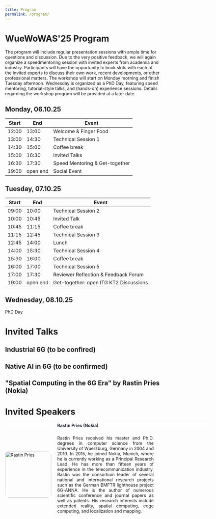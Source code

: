 ```yaml
---
title: Program
permalink: /program/
---
```


<style>
.content-container {
    display: flex;
    flex-direction: column;
}

.content-block {
    display: flex;
    align-items: center;
    margin-bottom: 20px;
}

.content-block .text {
    flex: 1;
    padding: 0 20px;
    text-align: justify;
}

.content-block img {
    width: 150px;
    height: auto;
    border-radius: 10px;
}

.content-block .left {
    order: 0;
}

.content-block .right {
    order: 1;
}
</style>


# WueWoWAS'25 Program

The program will include regular presentation sessions with ample time for questions and discussion. Due to the very positive feedback, we will again organize a speedmentoring session with invited experts from academia and industry. Participants will have the opportunity to book slots with each of the invited experts to discuss their own work, recent developments, or other professional matters. The workshop will start on Monday morning and finish Tuesday afternoon. Wednesday is organized as a PhD Day, featuring speed mentoring, tutorial-style talks, and (hands-on) experience sessions.  Details regarding the workshop program will be provided at a later date.

## Monday, 06.10.25

| Start       | End         | Event                            | 
| ----------- | ----------- | -----------------                |
| 12:00       | 13:00       | Welcome & Finger Food            |
| 13:00       | 14:30       | Technical Session 1              |
| 14:30       | 15:00       | Coffee break                     |
| 15:00       | 16:30       | Invited Talks                    |
| 16:30       | 17:30       | Speed Mentoring & Get-together   |
| 19:00       | open end    | Social Event                     |


## Tuesday, 07.10.25

| Start       | End         | Event                  | 
| ----------- | ----------- | -----------------      |
| 09:00       | 10:00       | Technical Session 2    |
| 10:00       | 10:45       | Invited Talk           |
| 10:45       | 11:15       | Coffee break           |
| 11:15       | 12:45       | Technical Session 3    |
| 12:45       | 14:00       | Lunch                  |
| 14:00       | 15:30       | Technical Session 4    |
| 15:30       | 16:00       | Coffee break           |
| 16:00       | 17:00       | Technical Session 5    |
| 17:00       | 17:30       | Reviewer Reflection & Feedback Forum    |
| 19:00       | open end    | Get-together: open ITG KT2 Discussions    |

## Wednesday, 08.10.25
[PhD Day](https://lsinfo3.github.io/WueWoWAS2025/phd_day/)

# Invited Talks
## Industrial 6G (to be confired)
## Native AI in 6G (to be confirmed)
## "Spatial Computing in the 6G Era" by Rastin Pries (Nokia)

# Invited Speakers

<div class="content-container">      
	<div style="width:100%; background-color: #FEFEFE; color: #252A34; font-weight: bold; margin-bottom: 10px; padding-left: 170px;">Rastin Pries (Nokia)</div>
    <div class="content-block">
        <img src="{{ '/assets/images/rastin_pries.jpg' | relative_url }}" alt="Rastin Pries" class="image left">
        <div class="text">
            <p>Rastin Pries received his master and Ph.D. degrees in computer science from the University of Wuerzburg, Germany in 2004 and 2010. In 2015, he joined Nokia, Munich, where he is currently working as a Principal Research Lead. He has more than fifteen years of experience in the telecommunication industry. Rastin was the consortium leader of several national and international research projects such as the German BMFTR lighthouse project 6G-ANNA. He is the author of numerous scientific conference and journal papers as well as patents. His research interests include extended reality, spatial computing, edge computing, and localization and mapping.</p>
        </div>
    </div>
</div>
